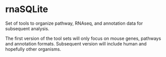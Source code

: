 # rnaSQLite
Set of tools to organize pathway, RNAseq, and annotation data for subsequent analysis.

The first version of the tool sets will only focus on mouse genes, pathways and annotation formats.  Subsequent version will include human and hopefully other organisms.
